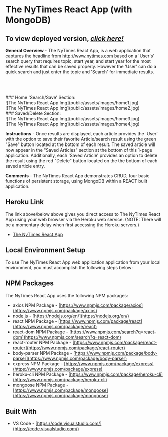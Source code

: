 <!-- # NYT-React-Mongo -->

<!-- <p align="center">
<a href="https://uncbc-nytreact.herokuapp.com/" target="_blank"><img src=https://github.com/Grggrtgrgck/NYT-React-Search/blob/master/client/src/image/NYT_Scrape_Search_React_Header.png?raw=true" alt="Prject logo"/></a>
</p> -->

# The NyTimes React App (with MongoDB)

## To view deployed version, _**[click here!](https://notyetmayne_65.herokuapp.com/)**_


**General Overview** - The NyTimes React App, is a web application that captures the headline from http://www.nytimes.com based on a 'User's' search query that requires topic, start year, and start year for the most effective results that can be saved properly. However the 'User' can do a quick search and just enter the topic and 'Search' for immediate results. 

<br>
<br>
<br>
### Home 'Search/Save' Section:<br>
![The NyTimes React App Img](public/assets/images/home1.jpg)
<br>
![The NyTimes React App Img](public/assets/images/home2.jpg)
<br>
### Saved/Delete Section:<br>
![The NyTimes React App Img](public/assets/images/home3.jpg)
<br>
![The NyTimes React App Img](public/assets/images/home4.jpg)
<br>

**Instructions** - Once results are displayed, each article provides the 'User' with the option to save their favorite Article/search result using the green "Save" button located at the bottom of each result. The saved article will now appear in the "Saved Articles" section at the bottom of this 1-page application. Additionally, each 'Saved Article' provides an option to delete the result using the red "Delete" button located on the the bottom of each saved article entry.

**Comments** - The NyTimes React App demonstrates CRUD, four basic functions of persistent storage, using MongoDB within a REACT built application. 

## Heroku Link
The link above/below above gives you direct access to The NyTimes React App using your web browser via the Heroku web service. (NOTE: There will be a momentary delay when first accessing the Heroku servers.)

* [The NyTimes React App](https://rch.herokuapp.com/)

## Local Environment Setup
To use The NyTimes React App web application application from your local environment, you must accomplish the following steps below:

<!-- <table>
  <tr>
    <th colspan="3">Terminal Bash Steps</th>
  </tr>
  <tr>
    <td align="center" style="width: 75px;">Step #</td>
    <td align="center" style="width: 330px;">Description</td>
    <td  align="center" >Terminal Bash Command</td>
  </tr>
  <tr>
    <td align="center">01</td>
    <td colspan="2">Ensure Node, required NPM Packages, and MongoDB are all installed on your local machine</td>
  </tr>
  <tr>
    <td align="center">02</td>
    <td>Clone this repo</td>
    <td>git clone https://<i></i>github.com/NYTReactSearch.git</td>
  </tr>
  <tr>
    <td align="center">03</td>
    <td>Install required NPM packages</td>
    <td>npm i</td>
  </tr>
  <tr>
    <td align="center">04</td>
    <td>Change directory to the cloned repo folder</td>
    <td>cd NYTReactSearch</td>
  </tr>
  <tr>
    <td align="center">05</td>
    <td>Start MonoDB server</td>
    <td>monod</td>
  </tr>
  <tr>
    <td align="center">06</td>
    <td>Start the application server</td>
    <td>npm start</td>
  </tr>
  </table> -->

## NPM Packages
The NyTimes React App uses the following NPM packages:
- axios NPM Package - [https://www.npmjs.com/package/axios](https://www.npmjs.com/package/axios)
- node.js - [https://nodejs.org/en/](https://nodejs.org/en/)
- react NPM Package - [https://www.npmjs.com/package/react](https://www.npmjs.com/package/react)
- react-dom NPM Package - [https://www.npmjs.com/search?q=react-dom](https://www.npmjs.com/search?q=react-dom)
- react-router NPM Package - [https://www.npmjs.com/package/react-router](https://www.npmjs.com/package/react-router)
- body-parser NPM Package - [https://www.npmjs.com/package/body-parser](https://www.npmjs.com/package/body-parser)
- express NPM Package - [https://www.npmjs.com/package/express](https://www.npmjs.com/package/express)
- heroku-cli NPM Package - [https://www.npmjs.com/package/heroku-cli](https://www.npmjs.com/package/heroku-cli)
- mongoose NPM Package - [https://www.npmjs.com/package/mongoose](https://www.npmjs.com/package/mongoose)


## Built With

* VS Code - [https://code.visualstudio.com/](https://code.visualstudio.com/)
<!-- * Git Tools - [https://git-scm.com/download](https://git-scm.com/download)
* Live Markdown Editor - [https://jbt.github.io/markdown-editor/](https://jbt.github.io/markdown-editor/)
* Adobe Photoshop - [https://www.adobe.com/products/photoshop.html](https://www.adobe.com/products/photoshop.html)
* Adobe Illustrator - [https://www.adobe.com/products/illustrator.html](https://www.adobe.com/products/illustrator.html) -->

